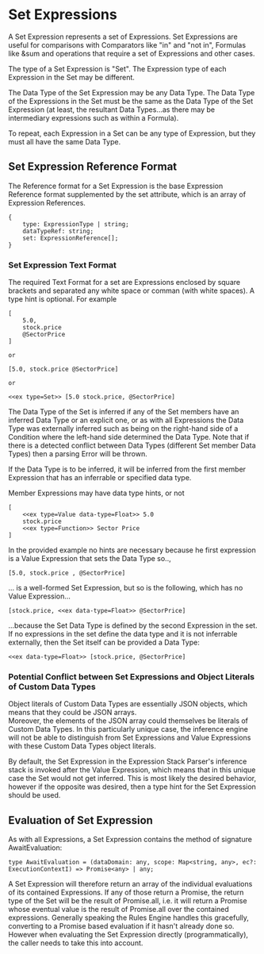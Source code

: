 # Set Expressions
A Set Expression represents a set of Expressions.  Set Expressions are useful for comparisons with Comparators like 
"in" and "not in", Formulas like &sum and operations that require a set of Expressions and other cases.

The type of a Set Expression is "Set".  The Expression type of each Expression in the Set may be different.

The Data Type of the Set Expression may be any Data Type.  The Data Type of the Expressions in the Set must be the 
same as the Data Type of the Set Expression (at least, the resultant Data Types...as there may be intermediary 
expressions such as within a Formula).

To repeat, each Expression in a Set can be any type of Expression, but they must all have the same Data Type.

## Set Expression Reference Format

The Reference format for a Set Expression is the base Expression Reference format supplemented by the set attribute, 
which is an array of Expression References.

    {
        type: ExpressionType | string;
        dataTypeRef: string;
        set: ExpressionReference[];
    }

### Set Expression Text Format

The required Text Format for a set are Expressions enclosed by square brackets and separated any white space or 
comman (with white spaces). A type hint is optional.  For example

    [
        5.0,
        stock.price 
        @SectorPrice
    ]
    
    or
    
    [5.0, stock.price @SectorPrice]

    or

    <<ex type=Set>> [5.0 stock.price, @SectorPrice]

The Data Type of the Set is inferred if any of the Set members have an inferred Data Type or an explicit one, or as 
with all Expressions the Data Type was externally inferred such as being on the right-hand side of a Condition where 
the left-hand side determined the Data Type.  Note that if there is a detected conflict between Data Types (different Set member Data Types) then a parsing Error 
will be thrown.  

If the Data Type is to be inferred, it will be inferred from the first member Expression that has an inferrable 
or specified data type.

Member Expressions may have data type hints, or not

    [
        <<ex type=Value data-type=Float>> 5.0
        stock.price
        <<ex type=Function>> Sector Price
    ]

In the provided example no hints are necessary because he first expression is a Value Expression that sets the 
Data Type so.., 

    [5.0, stock.price , @SectorPrice]

... is a well-formed Set Expression, but so is the following, which has no Value Expression...

    [stock.price, <<ex data-type=Float>> @SectorPrice]

...because the Set Data Type is defined by the second Expression in the set.  If no expressions in the set define 
the data type and it is not inferrable externally, then the Set itself can be provided a Data Type:

    <<ex data-type=Float>> [stock.price, @SectorPrice]

### Potential Conflict between Set Expressions and Object Literals of Custom Data Types

Object literals of Custom Data Types are essentially JSON objects, which means that they could be JSON arrays.  
Moreover, the elements of the JSON array could themselves be literals of Custom Data Types.  In this particularly 
unique case, the inference engine will not be able to distinguish from Set Expressions and Value Expressions with 
these Custom Data Types object literals.  

By default, the Set Expression in the Expression Stack Parser's inference stack is invoked after the Value 
Expression, which means that in this unique case the Set would not get inferred.  This is most likely the desired 
behavior, however if the opposite was desired, then a type hint for the Set Expression should be used.

## Evaluation of Set Expression

As with all Expressions, a Set Expression contains the method of signature AwaitEvaluation:

    type AwaitEvaluation = (dataDomain: any, scope: Map<string, any>, ec?: ExecutionContextI) => Promise<any> | any;

A Set Expression will therefore return an array of the individual evaluations of its contained Expressions.  If any 
of those return a Promise, the return type of the Set will be the result of Promise.all, i.e. it will return a 
Promise whose eventual value is the result of Promise.all over the contained expressions.  Generally speaking the 
Rules Engine handles this gracefully, converting to a Promise based evaluation if it hasn't already done so.  
However when evaluating the Set Expression directly (programmatically), the caller needs to take this into account.

